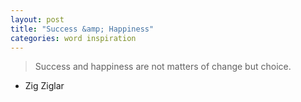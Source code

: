 ```yaml
---
layout: post
title: "Success &amp; Happiness"
categories: word inspiration
---
```


> Success and happiness are not matters of change but choice.

- Zig Ziglar
